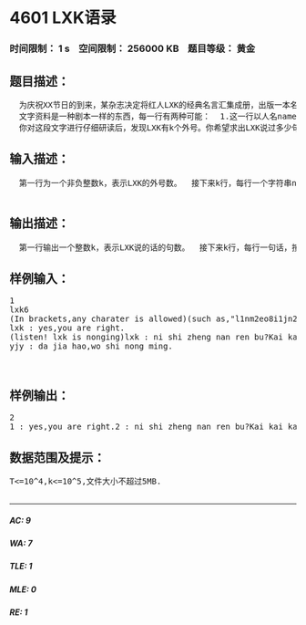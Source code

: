 # 4601 LXK语录   
### 时间限制： 1 s&nbsp;&nbsp;&nbsp;&nbsp;空间限制： 256000 KB&nbsp;&nbsp;&nbsp;&nbsp;题目等级： 黄金  
## 题目描述：  

<pre>
  为庆祝XX节日的到来，某杂志决定将红人LXK的经典名言汇集成册，出版一本名为《LXK语录》的书。现在编辑部找到了一段文字材料T，现在你需要将其中LXK说的每一句话都找出来，并一条一条地列出来。  
  文字资料是一种剧本一样的东西，每一行有两种可能：  1.这一行以人名name开头，接下来是一个冒号，其左右都有空格；接下来是一段话S，表示名字为name的人说了S这段话。name只包含小写字母。一个人可以有多个名字，但不会有重名的人。  2.这一行以一个‘（’开头，以一个‘）’结尾，括号内表示故事发生的背景，或人物的动作、表情。  
  你对这段文字进行仔细研读后，发现LXK有k个外号。你希望求出LXK说过多少句话，并把每一句话都记录下来。
</pre>
  
  
## 输入描述：  

<pre>
  第一行为一个非负整数k，表示LXK的外号数。  接下来k行，每行一个字符串name i，表示LXK的一个外号。可能有重复的外号。  接下来一行为一个非负整数T，表示文本的行数。 接下来T行，每行一个字符串，描述整个文本资料。  

</pre>
  
  
## 输出描述：  

<pre>
  第一行输出一个整数k，表示LXK说的话的句数。  接下来k行，每行一句话，按输入顺序输出（即先说的话先输出）。若这句话s为LXK说的第i句话，输出格式为：i ：s 其中冒号前后各有一个空格。
</pre>
  
  
## 样例输入：  

<pre>
1  
lxk6  
(In brackets,any charater is allowed)(such as,"l1nm2eo8i1jn2r98@#@!$!@$")  
lxk : yes,you are right.  
(listen! lxk is nonging)lxk : ni shi zheng nan ren bu?Kai kai kai!  
yjy : da jia hao,wo shi nong ming.  
  

</pre>
  
  
## 样例输出：  

<pre>
2  
1 : yes,you are right.2 : ni shi zheng nan ren bu?Kai kai kai!
</pre>
  
  
## 数据范围及提示：  

<pre>
T<=10^4,k<=10^5,文件大小不超过5MB.  

</pre>
  
  
***  

##### AC: 9  
##### WA: 7  
##### TLE: 1  
##### MLE: 0  
##### RE: 1  
